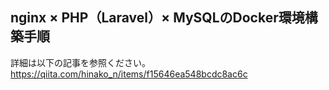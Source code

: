 ## nginx × PHP（Laravel）× MySQLのDocker環境構築手順

詳細は以下の記事を参照ください。
https://qiita.com/hinako_n/items/f15646ea548bcdc8ac6c
